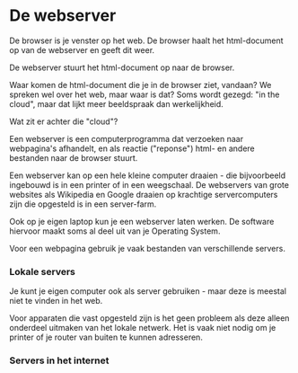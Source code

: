 # De webserver

De browser is je venster op het web. De browser haalt het html-document op van de webserver en geeft dit weer.

De webserver stuurt het html-document op naar de browser.

Waar komen de html-document die je in de browser ziet, vandaan? We spreken wel over het web, maar waar is dat? Soms wordt gezegd: "in the cloud", maar dat lijkt meer beeldspraak dan werkelijkheid.

Wat zit er achter die "cloud"?

Een webserver is een computerprogramma dat verzoeken naar webpagina's afhandelt, en als reactie ("reponse") html- en andere bestanden naar de browser stuurt.

Een webserver kan op een hele kleine computer draaien - die bijvoorbeeld ingebouwd is in een printer of in een weegschaal. De webservers van grote websites als Wikipedia en Google draaien op krachtige servercomputers zijn die opgesteld is in een server-farm.

Ook op je eigen laptop kun je een webserver laten werken. De software hiervoor maakt soms al deel uit van je Operating System.

Voor een webpagina gebruik je vaak bestanden van verschillende servers.

### Lokale servers

Je kunt je eigen computer ook als server gebruiken - maar deze is meestal niet te vinden in het web. 

Voor apparaten die vast opgesteld zijn is het geen probleem als deze alleen onderdeel uitmaken van het lokale netwerk. Het is vaak niet nodig om je printer of je router van buiten te kunnen adresseren.

### Servers in het internet


